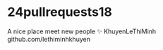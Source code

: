 # 24pullrequests18

A nice place meet new people :sparkles:
KhuyenLeThiMinh github.com/lethiminhkhuyen
